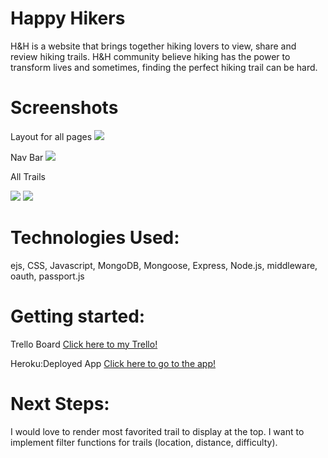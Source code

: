 # Happy Hikers
H&H is a website that brings together hiking lovers to view, share and review hiking trails.
H&H community believe hiking has the power to transform lives and sometimes, finding the perfect hiking trail can be hard. 

# Screenshots
Layout for all pages
<img src="https://i.imgur.com/b4haGyy.png">

Nav Bar
<img src="https://i.imgur.com/10VzhsT.png">

All Trails

<img src="https://i.imgur.com/iJM5F48.png">

<img src="https://i.imgur.com/mmvOuUl.png">


# Technologies Used:
ejs, CSS, Javascript, MongoDB, Mongoose, Express, Node.js, middleware, oauth, passport.js


# Getting started:
Trello Board
<a href="https://trello.com/b/dtFtdloQ/project2" target="_blank">Click here to my Trello!</a>

Heroku:Deployed App
<a href="https://happy-hikers.herokuapp.com/" target="_blank">Click here to go to the app!</a>

# Next Steps:
I would love to render most favorited trail to display at the top. I want to implement filter functions for trails (location, distance, difficulty).